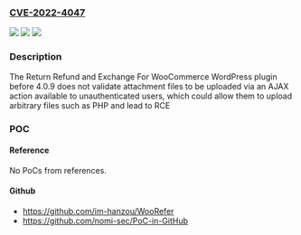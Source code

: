 ### [CVE-2022-4047](https://cve.mitre.org/cgi-bin/cvename.cgi?name=CVE-2022-4047)
![](https://img.shields.io/static/v1?label=Product&message=Return%20Refund%20and%20Exchange%20For%20WooCommerce&color=blue)
![](https://img.shields.io/static/v1?label=Version&message=%3D%200%20&color=brighgreen)
![](https://img.shields.io/static/v1?label=Vulnerability&message=CWE-434%20Unrestricted%20Upload%20of%20File%20with%20Dangerous%20Type&color=brighgreen)

### Description

The Return Refund and Exchange For WooCommerce WordPress plugin before 4.0.9 does not validate attachment files to be uploaded via an AJAX action available to unauthenticated users, which could allow them to upload arbitrary files such as PHP and lead to RCE

### POC

#### Reference
No PoCs from references.

#### Github
- https://github.com/im-hanzou/WooRefer
- https://github.com/nomi-sec/PoC-in-GitHub

